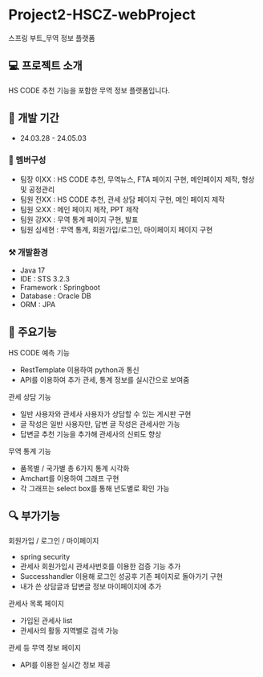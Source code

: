 # Project2-HSCZ-webProject
스프링 부트_무역 정보 플랫폼

## 💻 프로젝트 소개
HS CODE 추천 기능을 포함한 무역 정보 플랫폼입니다.

## 🐎 개발 기간
* 24.03.28 - 24.05.03

### 🐤 멤버구성
* 팀장 이XX : HS CODE 추천, 무역뉴스, FTA 페이지 구현, 메인페이지 제작, 형상 및 공정관리
* 팀원 전XX : HS CODE 추천, 관세 상담 페이지 구현, 메인 페이지 제작
* 팀원 오XX : 메인 페이지 제작, PPT 제작
* 팀원 강XX : 무역 통계 페이지 구현, 발표
* 팀원 심세현 : 무역 통계, 회원가입/로그인, 마이페이지 페이지 구현

### ⚒ 개발환경
* Java 17
* IDE : STS 3.2.3
* Framework : Springboot
* Database : Oracle DB
* ORM : JPA

## 📌 주요기능
HS CODE 예측 기능
* RestTemplate 이용하여 python과 통신
* API를 이용하여 추가 관세, 통계 정보를 실시간으로 보여줌

관세 상담 기능
* 일반 사용자와 관세사 사용자가 상담할 수 있는 게시판 구현
* 글 작성은 일반 사용자만, 답변 글 작성은 관세사만 가능
* 답변글 추천 기능을 추가해 관세사의 신뢰도 향상

무역 통계 기능
* 품목별 / 국가별 총 6가지 통계 시각화
* Amchart를 이용하여 그래프 구현
* 각 그래프는 select box를 통해 년도별로 확인 가능

## 🔍 부가기능
회원가입 / 로그인 / 마이페이지
* spring security
* 관세사 회원가입시 관세사번호를 이용한 검증 기능 추가
* Successhandler 이용해 로그인 성공후 기존 페이지로 돌아가기 구현
* 내가 쓴 상담글과 답변글 정보 마이페이지에 추가

관세사 목록 페이지
* 가입된 관세사 list
* 관세사의 활동 지역별로 검색 가능

관세 등 무역 정보 페이지
* API를 이용한 실시간 정보 제공




